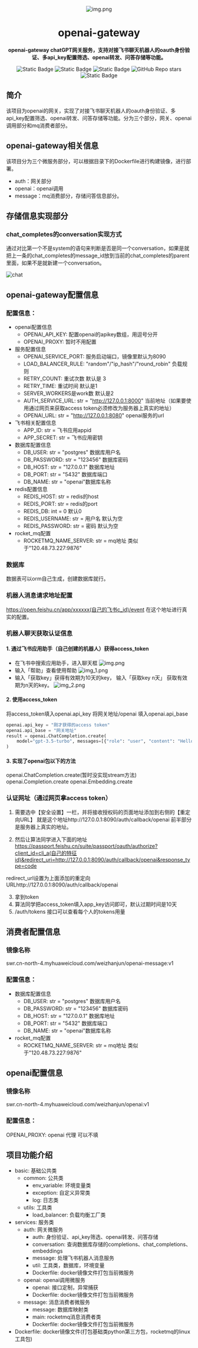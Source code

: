 <div align="center">

![img.png](img/logo.png)
# openai-gateway

**openai-gateway chatGPT网关服务，支持对接飞书聊天机器人的oauth身份验证、多api_key配置筛选、openai转发、问答存储等功能。**

</div>

<div align="center">

![Static Badge](https://img.shields.io/badge/license-Apache-blue)  ![Static Badge](https://img.shields.io/badge/python-3.8|3.9|3.10|3.11-blue) ![Static Badge](https://img.shields.io/badge/pypi-v0.7.1-yellow) 
![GitHub Repo stars](https://img.shields.io/github/stars/wychmod/openai-gateway?style=social) ![Static Badge](https://img.shields.io/badge/QQ-545480453-green)


</div>

## 简介
该项目为openai的网关，实现了对接飞书聊天机器人的oauth身份验证、多api_key配置筛选、openai转发、问答存储等功能。分为三个部分，网关、openai调用部分和mq消费者部分。

## openai-gateway相关信息
该项目分为三个微服务部分，可以根据目录下的Dockerfile进行构建镜像，进行部署。
- auth：网关部分 
- openai：openai调用
- message：mq消费部分，存储问答信息部分。

## 存储信息实现部分
### chat_completes的conversation实现方式
通过对比第一个不是system的语句来判断是否是同一个conversation，如果是就把上一条的chat_completes的message_id放到当前的chat_completes的parent里面，如果不是就新建一个conversation。

![chat](img/chat.png)

## openai-gateway配置信息

### 配置信息：
- openai配置信息 
  - OPENAI_API_KEY: 配置openai的apikey数组，用逗号分开
  - OPENAI_PROXY: 暂时不用配置
- 服务配置信息
  - OPENAI_SERVICE_PORT:  服务启动端口，镜像里默认为8090
  - LOAD_BALANCER_RULE: "random"/"ip_hash"/"round_robin" 负载规则
  - RETRY_COUNT: 重试次数 默认是 3
  - RETRY_TIME: 重试时间 默认是1
  - SERVER_WORKERS是work数 默认是2
  - AUTH_SERVICE_URL: str = "http://127.0.0.1:8000" 当前地址（如果要使用通过网页来获取access token必须修改为服务器上真实的地址）
  - OPENAI_URL: str = "http://127.0.0.1:8080" openai服务的url
- 飞书相关配置信息
  - APP_ID: str =  飞书应用appid
  - APP_SECRET: str = 飞书应用密钥
- 数据库配置信息
  - DB_USER: str = "postgres" 数据库用户名
  - DB_PASSWORD: str = "123456" 数据库密码
  - DB_HOST: str = "127.0.0.1" 数据库地址
  - DB_PORT: str = "5432" 数据库端口
  - DB_NAME: str = "openai"数据库名称
- redis配置信息
  - REDIS_HOST: str = redis的host
  - REDIS_PORT: str = redis的port
  - REDIS_DB: int = 0 默认0
  - REDIS_USERNAME: str = 用户名 默认为空
  - REDIS_PASSWORD: str = 密码 默认为空
- rocket_mq配置
  - ROCKETMQ_NAME_SERVER: str = mq地址 类似于"120.48.73.227:9876"

### 数据库
数据表可以orm自己生成，创建数据库就行。
### 机器人消息请求地址配置
https://open.feishu.cn/app/xxxxxx(自己的飞书c_id)/event 在这个地址进行真实的配置。

### 机器人聊天获取认证信息
#### 1. 通过飞书应用助手（自己创建的机器人）获得access_token
- 在飞书中搜索应用助手，进入聊天框
![img.png](img/img.png)
- 输入「帮助」查看使用帮助
![img_1.png](img/img_1.png)
- 输入「获取key」获得有效期为10天的key， 输入「获取key n天」 获取有效期为n天的key。
![img_2.png](img/img_2.png)

#### 2. 使用access_token
将access_token填入openai.api_key
将网关地址/openai 填入openai.api_base
```python
openai.api_key = "刚才获得的access token"
openai.api_base = "网关地址"
result = openai.ChatCompletion.create(
    model="gpt-3.5-turbo", messages=[{"role": "user", "content": "Hello!"}]
)
```

#### 3. 实现了openai包以下的方法
openai.ChatCompletion.create(暂时没实现stream方法)
openai.Completion.create
openai.Embedding.create

### 认证网址（通过网页拿access token）
1. 需要选中【安全设置】一栏，并将接收授权码的页面地址添加到右侧的【重定向URL】
就是这个地址http://127.0.0.1:8090/auth/callback/openai 前半部分是服务器上真实的地址。

2. 然后让算法同学进入下面的地址
https://passport.feishu.cn/suite/passport/oauth/authorize?client_id=cli_a(自己的特征id)&redirect_uri=http://127.0.0.1:8090/auth/callback/openai&response_type=code

redirect_url设置为上面添加的重定向URLhttp://127.0.0.1:8090/auth/callback/openai 

3. 拿到token
4. 算法同学把access_token填入app_key访问即可，默认过期时间是10天
5. /auth/tokens 接口可以查看每个人的tokens用量

## 消费者配置信息
### 镜像名称
swr.cn-north-4.myhuaweicloud.com/weizhanjun/openai-message:v1

### 配置信息：
- 数据库配置信息
  - DB_USER: str = "postgres" 数据库用户名
  - DB_PASSWORD: str = "123456" 数据库密码
  - DB_HOST: str = "127.0.0.1" 数据库地址
  - DB_PORT: str = "5432" 数据库端口
  - DB_NAME: str = "openai"数据库名称
- rocket_mq配置
  - ROCKETMQ_NAME_SERVER: str = mq地址 类似于"120.48.73.227:9876"

## openai配置信息
### 镜像名称
swr.cn-north-4.myhuaweicloud.com/weizhanjun/openai:v1
### 配置信息：
OPENAI_PROXY: openai 代理 可以不填

## 项目功能介绍
- basic: 基础公共类
  - common: 公共类
    - env_variable: 环境变量类
    - exception: 自定义异常类
    - log: 日志类
  - utils: 工具类
    - load_balancer: 负载均衡工厂类
- services: 服务类
  - auth: 网关微服务
    - auth: 身份验证、api_key筛选、openai转发、问答存储
    - conversation: 查询数据库存储的completions、chat_completions、embeddings
    - message: 处理飞书机器人消息服务
    - util: 工具类，数据库，环境变量
    - Dockerfile: docker镜像文件打包当前微服务
  - openai: openai调用微服务
    - openai: 接口定制，异常捕获
    - Dockerfile: docker镜像文件打包当前微服务
  - message: 消息消费者微服务
    - message: 数据库映射类
    - main: rocketmq消息消费者类
    - Dockerfile: docker镜像文件打包当前微服务
- Dockerfile: docker镜像文件(打包基础类python第三方包，rocketmq的linux工具包)

